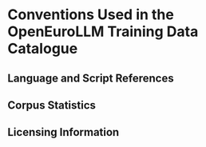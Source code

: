 # Conventions Used in the OpenEuroLLM Training Data Catalogue

## Language and Script References

## Corpus Statistics

## Licensing Information

